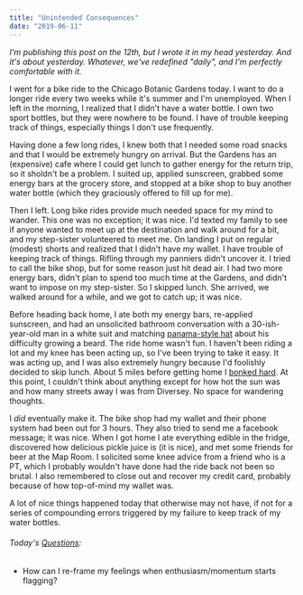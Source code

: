 ```yaml
---
title: "Unintended Consequences"
date: "2019-06-11"
---
```


_I'm publishing this post on the 12th, but I wrote it in my head yesterday. And it's about yesterday. Whatever, we've redefined "daily", and I'm perfectly comfortable with it._

I went for a bike ride to the Chicago Botanic Gardens today. I want to do a longer ride every two weeks while it's summer and I'm unemployed. When I left in the morning, I realized that I didn't have a water bottle. I own two sport bottles, but they were nowhere to be found. I have of trouble keeping track of things, especially things I don't use frequently.

Having done a few long rides, I knew both that I needed some road snacks and that I would be extremely hungry on arrival. But the Gardens has an (expensive) cafe where I could get lunch to gather energy for the return trip, so it sholdn't be a problem. I suited up, applied sunscreen, grabbed some energy bars at the grocery store, and stopped at a bike shop to buy another water bottle (which they graciously offered to fill up for me).

Then I left. Long bike rides provide much needed space for my mind to wander. This one was no exception; it was nice. I'd texted my family to see if anyone wanted to meet up at the destination and walk around for a bit, and my step-sister volunteered to meet me. On landing I put on regular (modest) shorts and realized that I didn't have my wallet. I have trouble of keeping track of things. Rifling through my panniers didn't uncover it. I tried to call the bike shop, but for some reason just hit dead air. I had two more energy bars, didn't plan to spend too much time at the Gardens, and didn't want to impose on my step-sister. So I skipped lunch. She arrived, we walked around for a while, and we got to catch up; it was nice.

Before heading back home, I ate both my energy bars, re-applied sunscreen, and had an unsolicited bathroom conversation with a 30-ish-year-old man in a white suit and matching [panama-style hat](https://duckduckgo.com/?q=panama-style+hat&atb=v1-1&iar=images&iax=images&ia=images) about his difficulty growing a beard. The ride home wasn't fun. I haven't been riding a lot and my knee has been acting up, so I've been trying to take it easy. It was acting up, and I was also extremely hungry because I'd foolishly decided to skip lunch. About 5 miles before getting home I [bonked hard](https://en.wikipedia.org/wiki/Hitting_the_wall). At this point, I couldn't think about anything except for how hot the sun was and how many streets away I was from Diversey. No space for wandering thoughts.

I _did_ eventually make it. The bike shop had my wallet and their phone system had been out for 3 hours. They also tried to send me a facebook message; it was nice. When I got home I ate everything edible in the fridge, discovered how delicious pickle juice is (it is nice), and met some friends for beer at the Map Room. I solicited some knee advice from a friend who is a PT, which I probably wouldn't have done had the ride back not been so brutal. I also remembered to close out and recover my credit card, probably because of how top-of-mind my wallet was.

A lot of nice things happened today that otherwise may not have, if not for a series of compounding errors triggered by my failure to keep track of my water bottles.

<aside>
  <h6>Today's <a href="/blog/19/06/refining-questions/">Questions</a>:</h6>
  <ul>
    <li>How can I re-frame my feelings when enthusiasm/momentum starts flagging?</li>
  </ul>
</aside>
